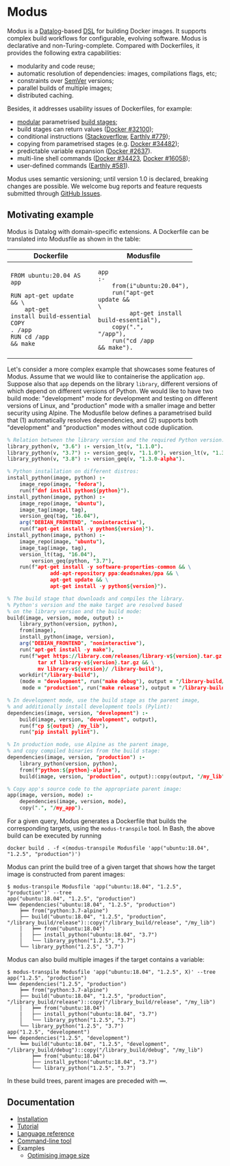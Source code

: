# Modus

Modus is a [Datalog](https://en.wikipedia.org/wiki/Datalog)-based [DSL](https://en.wikipedia.org/wiki/Domain-specific_language) for building Docker images. It supports complex build workflows for configurable, evolving software. Modus is declarative and non-Turing-complete. Compared with Dockerfiles, it provides the following extra capabilities:

- modularity and code reuse;
- automatic resolution of dependencies: images, compilations flags, etc;
- constraints over [SemVer](https://semver.org/) versions;
- parallel builds of multiple images;
- distributed caching.

Besides, it addresses usability issues of Dockerfiles, for example:

- [modular](http://www.eecs.qmul.ac.uk/~mmh/AMCM048/abstraction/procedural.html) parametrised [build stages](https://docs.docker.com/develop/develop-images/multistage-build/);
- build stages can return values ([Docker #32100](https://github.com/moby/moby/issues/32100));
- conditional instructions ([Stackoverflow](https://stackoverflow.com/questions/43654656/dockerfile-if-else-condition-with-external-arguments), [Earthly #779](https://github.com/earthly/earthly/issues/779));
- copying from parametrised stages (e.g. [Docker #34482](https://github.com/moby/moby/issues/34482));
- predictable variable expansion ([Docker #2637](https://github.com/moby/moby/issues/2637)).
- multi-line shell commands ([Docker #34423](https://github.com/moby/moby/issues/34423), [Docker #16058](https://github.com/moby/moby/issues/16058));
- user-defined commands ([Earthly #581](https://github.com/earthly/earthly/issues/581)).

Modus uses semantic versioning; until version 1.0 is declared, breaking changes are possible. We welcome bug reports and feature requests submitted through [GitHub Issues](https://github.com/mechtaev/modus/issues).

## Motivating example

Modus is Datalog with domain-specific extensions. A Dockerfile can be translated into Modusfile as shown in the table:

| Dockerfile | Modusfile | 
| - | - |
| <pre><code class="language-Dockerfile">FROM ubuntu:20.04 AS app</code><br><br><code class="language-Dockerfile">RUN apt-get update && \\</code><br><code class="language-Dockerfile">&nbsp;&nbsp;&nbsp;&nbsp;apt-get install build-essential</code><br><code class="language-Dockerfile">COPY . /app</code><br><code class="language-Dockerfile">RUN cd /app && make </code></pre>  | <pre><code class="language-prolog">app :-</code><br><code class="language-prolog">&nbsp;&nbsp;&nbsp;&nbsp;from(i"ubuntu:20.04"),</code><br><code class="language-prolog">&nbsp;&nbsp;&nbsp;&nbsp;run("apt-get update && \\</code><br><code class="language-prolog">&nbsp;&nbsp;&nbsp;&nbsp;&nbsp;&nbsp;&nbsp;&nbsp;&nbsp;apt-get install build-essential"),</code><br><code class="language-prolog">&nbsp;&nbsp;&nbsp;&nbsp;copy(".", "/app"),</code><br><code class="language-prolog">&nbsp;&nbsp;&nbsp;&nbsp;run("cd /app && make").</code></pre> |

Let's consider a more complex example that showcases some features of Modus. Assume that we would like to containerise the application `app`. Suppose also that `app` depends on the library `library`, different versions of which depend on different versions of Python. We would like to have two build mode: "development" mode for development and testing on different versions of Linux, and "production" mode with a smaller image and better security using Alpine. The Modusfile below defines a parametrised build that (1) automatically resolves dependencies, and (2) supports both "development" and "production" modes without code duplication. 

```Prolog
% Relation between the library version and the required Python version:
library_python(v, "3.6") :- version_lt(v, "1.1.0").
library_python(v, "3.7") :- version_geq(v, "1.1.0"), version_lt(v, "1.3.0-alpha").
library_python(v, "3.8") :- version_geq(v, "1.3.0-alpha").

% Python installation on different distros:
install_python(image, python) :-
  	image_repo(image, "fedora"),
	run(f"dnf install python${python}").
install_python(image, python) :-
  	image_repo(image, "ubuntu"),
	image_tag(image, tag),
	version_geq(tag, "16.04"),
  	arg("DEBIAN_FRONTEND", "noninteractive"),
	run(f"apt-get install -y python${version}").
install_python(image, python) :-
  	image_repo(image, "ubuntu"),
	image_tag(image, tag),
  	version_lt(tag, "16.04"),
        version_geq(python, "3.7"),
	run(f"apt-get install -y software-properties-common && \
              add-apt-repository ppa:deadsnakes/ppa && \
              apt-get update && \
              apt-get install -y python${version}").

% The build stage that downloads and compiles the library.
% Python's version and the make target are resolved based
% on the library version and the build mode:
build(image, version, mode, output) :-
    library_python(version, python),
    from(image),
    install_python(image, version),
    arg("DEBIAN_FRONTEND", "noninteractive"),
    run("apt-get install -y make"),
    run(f"wget https://library.com/releases/library-v${version}.tar.gz && \
          tar xf library-v${version}.tar.gz && \
          mv library-v${version}/ /library-build"),
    workdir("/library-build"),
    (mode = "development", run("make debug"), output = "/library-build/debug/";
     mode = "production", run("make release"), output = "/library-build/release/").

% In development mode, use the build stage as the parent image,
% and additionally install development tools (Pylint):
dependencies(image, version, "development") :-
    build(image, version, "development", output),
    run(f"cp ${output} /my_lib"),
    run("pip install pylint").

% In production mode, use Alpine as the parent image,
% and copy compiled binaries from the build stage:
dependencies(image, version, "production") :-
    library_python(version, python),
    from(f"python:${python}-alpine"),
    build(image, version, "production", output)::copy(output, "/my_lib").

% Copy app's source code to the appropriate parent image:
app(image, version, mode) :-
    dependencies(image, version, mode),
    copy(".", "/my_app").
```

For a given query, Modus generates a Dockerfile that builds the corresponding targets, using the `modus-transpile` tool. In Bash, the above build can be executed by running 

    docker build . -f <(modus-transpile Modusfile 'app("ubuntu:18.04", "1.2.5", "production")')

Modus can print the build tree of a given target that shows how the target image is constructed from parent images:

    $ modus-transpile Modusfile 'app("ubuntu:18.04", "1.2.5", "production")' --tree
    app("ubuntu:18.04", "1.2.5", "production")
    ╘══ dependencies("ubuntu:18.04", "1.2.5", "production")
        ╞══ from("python:3.7-alpine")
        ├── build("ubuntu:18.04", "1.2.5", "production", "/library_build/release")::copy("/library_build/release", "/my_lib")
        │   ╞══ from("ubuntu:18.04")
        |   ├── install_python("ubuntu:18.04", "3.7")
        │   └── library_python("1.2.5", "3.7")
        └── library_python("1.2.5", "3.7")

Modus can also build multiple images if the target contains a variable:

    $ modus-transpile Modusfile 'app("ubuntu:18.04", "1.2.5", X)' --tree
    app("1.2.5", "production")
    ╘══ dependencies("1.2.5", "production")
        ╞══ from("python:3.7-alpine")
        ├── build("ubuntu:18.04", "1.2.5", "production", "/library_build/release")::copy("/library_build/release", "/my_lib")
        │   ╞══ from("ubuntu:18.04")
        |   ├── install_python("ubuntu:18.04", "3.7")
        │   └── library_python("1.2.5", "3.7")
        └── library_python("1.2.5", "3.7")
    app("1.2.5", "development")
    ╘══ dependencies("1.2.5", "development")
        ╘══ build("ubuntu:18.04", "1.2.5", "development", "/library_build/debug")::copy("/library_build/debug", "/my_lib")
            ╞══ from("ubuntu:18.04")
            ├── install_python("ubuntu:18.04", "3.7")
            └── library_python("1.2.5", "3.7")

In these build trees, parent images are preceded with `══`.

## Documentation

- [Installation](doc/installation.md)
- [Tutorial](doc/tutorial.md)
- [Language reference](doc/language-reference.md)
- [Command-line tool](doc/command-line-tool.md)
- Examples
  - [Optimising image size](doc/example/optimising-image-size.md)
